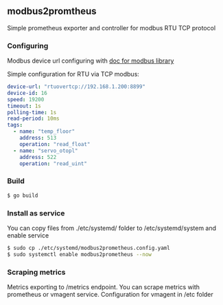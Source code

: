 ## modbus2promtheus

Simple prometheus exporter and controller for modbus RTU TCP protocol

### Configuring

Modbus device url configuring with [doc for modbus library](https://github.com/simonvetter/modbus/blob/master/README.md)

Simple configuration for RTU via TCP modbus:
```yaml
device-url: "rtuovertcp://192.168.1.200:8899"
device-id: 16
speed: 19200
timeout: 1s
polling-time: 1s
read-period: 10ms
tags:
  - name: "temp_floor"
    address: 513
    operation: "read_float"
  - name: "servo_otopl"
    address: 522
    operation: "read_uint"
```

### Build

```bash
$ go build
```

### Install as service

You can copy files from ./etc/systemd/ folder to /etc/systemd/system and enable service

```bash
$ sudo cp ./etc/systemd/modbus2prometheus.config.yaml
$ sudo systemctl enable modbus2prometheus --now
```

### Scraping metrics

Metrics exporting to /metrics endpoint. You can scrape metrics with prometheus or vmagent service. Configuration for vmagent in /etc folder
